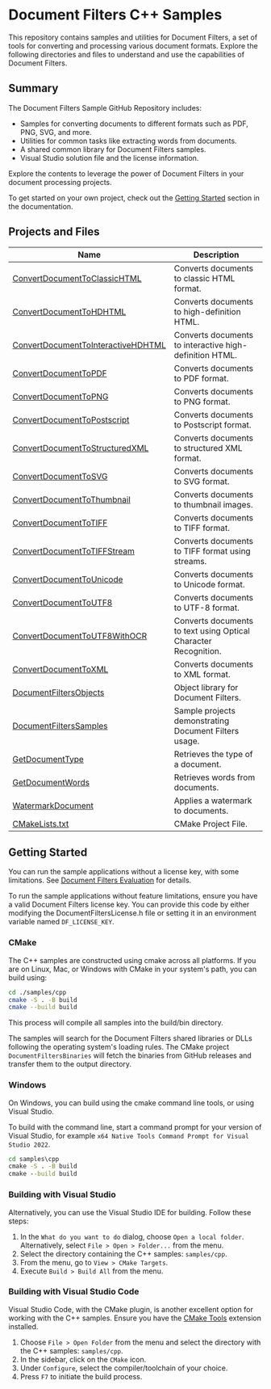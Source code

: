 # Document Filters C++ Samples

This repository contains samples and utilities for Document Filters, a set of tools for converting and processing various document formats. Explore the following directories and files to understand and use the capabilities of Document Filters.

## Summary

The Document Filters Sample GitHub Repository includes:

- Samples for converting documents to different formats such as PDF, PNG, SVG, and more.
- Utilities for common tasks like extracting words from documents.
- A shared common library for Document Filters samples.
- Visual Studio solution file and the license information.

Explore the contents to leverage the power of Document Filters in your document processing projects.

To get started on your own project, check out the [Getting Started](https://docs.hyland.com/DocumentFilters/en_US/Print/getting_started_with_document_filters/create_a_c_api_class_wrapper_around_native_library_functions_application.html) section in the documentation.

## Projects and Files

| Name                                                                       | Description                                                     |
| -------------------------------------------------------------------------- | --------------------------------------------------------------- |
| [ConvertDocumentToClassicHTML](./ConvertDocumentToClassicHTML)             | Converts documents to classic HTML format.                      |
| [ConvertDocumentToHDHTML](./ConvertDocumentToHDHTML)                       | Converts documents to high-definition HTML.                     |
| [ConvertDocumentToInteractiveHDHTML](./ConvertDocumentToInteractiveHDHTML) | Converts documents to interactive high-definition HTML.         |
| [ConvertDocumentToPDF](./ConvertDocumentToPDF)                             | Converts documents to PDF format.                               |
| [ConvertDocumentToPNG](./ConvertDocumentToPNG)                             | Converts documents to PNG format.                               |
| [ConvertDocumentToPostscript](./ConvertDocumentToPostscript)               | Converts documents to Postscript format.                        |
| [ConvertDocumentToStructuredXML](./ConvertDocumentToStructuredXML)         | Converts documents to structured XML format.                    |
| [ConvertDocumentToSVG](./ConvertDocumentToSVG)                             | Converts documents to SVG format.                               |
| [ConvertDocumentToThumbnail](./ConvertDocumentToThumbnail)                 | Converts documents to thumbnail images.                         |
| [ConvertDocumentToTIFF](./ConvertDocumentToTIFF)                           | Converts documents to TIFF format.                              |
| [ConvertDocumentToTIFFStream](./ConvertDocumentToTIFFStream)               | Converts documents to TIFF format using streams.                |
| [ConvertDocumentToUnicode](./ConvertDocumentToUnicode)                     | Converts documents to Unicode format.                           |
| [ConvertDocumentToUTF8](./ConvertDocumentToUTF8)                           | Converts documents to UTF-8 format.                             |
| [ConvertDocumentToUTF8WithOCR](./ConvertDocumentToUTF8WithOCR)             | Converts documents to text using Optical Character Recognition. |
| [ConvertDocumentToXML](./ConvertDocumentToXML)                             | Converts documents to XML format.                               |
| [DocumentFiltersObjects](./DocumentFiltersObjects)                         | Object library for Document Filters.                            |
| [DocumentFiltersSamples](./DocumentFiltersSamples)                         | Sample projects demonstrating Document Filters usage.           |
| [GetDocumentType](./GetDocumentType)                                       | Retrieves the type of a document.                               |
| [GetDocumentWords](./GetDocumentWords)                                     | Retrieves words from documents.                                 |
| [WatermarkDocument](./WatermarkDocument)                                   | Applies a watermark to documents.                               |
| [CMakeLists.txt](./CMakeLists.txt)                                         | CMake Project File.                                             |

## Getting Started

You can run the sample applications without a license key, with some limitations.  See [Document Filters Evaluation](../../EVAL.md) for details.

To run the sample applications without feature limitations, ensure you have a valid Document Filters
license key. You can provide this code by either modifying the DocumentFiltersLicense.h
file or setting it in an environment variable named `DF_LICENSE_KEY`.

### CMake

The C++ samples are constructed using cmake across all platforms. If you are on
Linux, Mac, or Windows with CMake in your system's path, you can build using:

```bash
cd ./samples/cpp
cmake -S . -B build
cmake --build build
```

This process will compile all samples into the build/bin directory.

The samples will search for the Document Filters shared libraries or DLLs
following the operating system's loading rules. The CMake project
`DocumentFiltersBinaries` will fetch the binaries from GitHub releases and
transfer them to the output directory.

### Windows

On Windows, you can build using the cmake command line tools, or using Visual Studio.

To build with the command line, start a command prompt for your version of Visual Studio, for example `x64 Native Tools Command Prompt for Visual Studio 2022`.

```bat
cd samples\cpp
cmake -S . -B build
cmake --build build
```

### Building with Visual Studio

Alternatively, you can use the Visual Studio IDE for building. Follow these
steps:

1. In the `What do you want to do` dialog, choose `Open a local folder`.
   Alternatively, select `File > Open > Folder...` from the menu.
2. Select the directory containing the C++ samples: `samples/cpp`.
3. From the menu, go to `View > CMake Targets`.
4. Execute `Build > Build All` from the menu.

### Building with Visual Studio Code

Visual Studio Code, with the CMake plugin, is another excellent option for
working with the C++ samples. Ensure you have the [CMake
Tools](https://marketplace.visualstudio.com/items?itemName=ms-vscode.cmake-tools)
extension installed.

1. Choose `File > Open Folder` from the menu and select the directory with the
   C++ samples: `samples/cpp`.
2. In the sidebar, click on the `CMake` icon.
3. Under `Configure`, select the compiler/toolchain of your choice.
4. Press `F7` to initiate the build process.
